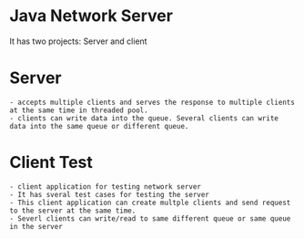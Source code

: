 # Java Network Server

It has two projects: Server and client

# Server 
    - accepts multiple clients and serves the response to multiple clients at the same time in threaded pool.
    - clients can write data into the queue. Several clients can write data into the same queue or different queue.
    
# Client Test
    - client application for testing network server
    - It has sveral test cases for testing the server
    - This client application can create multple clients and send request to the server at the same time.
    - Severl clients can write/read to same different queue or same queue in the server
